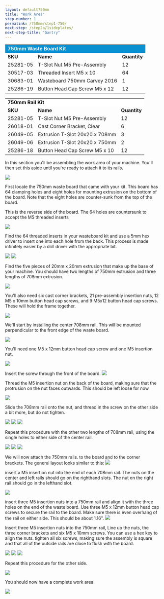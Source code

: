 ```yaml
---
layout: default750mm
title: "Work Area"
step-number: 1
permalink: /750mm/step1-750/
next-step: /step2a/1sideplates/
next-step-title: "Gantry"
---
```


<table>
  <tr>
    <td style="color:#fff;background: #0a91d1" colspan="3">
      <b>750mm Waste Board Kit</b>
    </td>
  </tr>
  <tr>
    <td>
      <b>SKU</b>
    </td>
    <td>
      <b>Name</b>
    </td>
    <td>
      <b>Quantity</b>
    </td>
  </tr>
  <tr>
    <td>
      25281-05
    </td>
    <td>
      T-Slot Nut M5 Pre-Assembly
    </td>
    <td>
      12
    </td>
  </tr>
  <tr>
    <td>
      30517-03
    </td>
    <td>
      Threaded Insert M5 x 10
    </td>
    <td>
      64
    </td>
  </tr>
  <tr>
    <td>
      30683-01
    </td>
    <td>
      Wasteboard 750mm Carvey 2016
    </td>
    <td>
      1
    </td>
  </tr>
  <tr>
    <td>
      25286-19
    </td>
    <td>
      Button Head Cap Screw M5 x 12
    </td>
    <td>
      12
    </td>
  </tr>
</table>
<table>
  <tr>
    <td style="color:#000;background: #FFFFFF" colspan="3">
      <b>750mm Rail Kit</b>
    </td>
  </tr>
  <tr>
    <td>
      <b>SKU</b>
    </td>
    <td>
      <b>Name</b>
    </td>
    <td>
      <b>Quantity</b>
    </td>
  </tr>
  <tr>
    <td>
      25281-05
    </td>
    <td>
      T-Slot Nut M5 Pre-Assembly
    </td>
    <td>
      12
    </td>
  </tr>
  <tr>
    <td>
      26018-01
    </td>
    <td>
      Cast Corner Bracket, Clear
    </td>
    <td>
      6
    </td>
  </tr>
  <tr>
    <td>
      26049-05
    </td>
    <td>
      Extrusion T-Slot 20x20 x 708mm
    </td>
    <td>
      3
    </td>
  </tr>
  <tr>
    <td>
      26049-06
    </td>
    <td>
      Extrusion T-Slot 20x20 x 750mm
    </td>
    <td>
      2
    </td>
  </tr>
  <tr>
    <td>
      25286-18
    </td>
    <td>
      Button Head Cap Screw M5 x 10
    </td>
    <td>
      12
    </td>
  </tr>
</table>

In this section you'll be assembling the work area of your machine. You'll then set this aside until you're ready to attach it to its rails.

<img src="../jpfsP8030237.jpg">


First locate the 750mm waste board that came with your kit. This board has 64 clamping holes and eight holes for mounting extrusion on the bottom of the board. Note that the eight holes are counter-sunk from the top of the board.

This is the reverse side of the board. The 64 holes are countersunk to accept the M5 threaded inserts

<img src="../jpfsP8030241.jpg">

Find the 64 threaded inserts in your wasteboard kit and use a 5mm hex driver to insert one into each hole from the back. This process is made infinitely easier by a drill driver with the appropriate bit.

<img src="../jpfsP8030244.jpg">
<img src="../jpfsP8030250.jpg">

Find the five pieces of 20mm x 20mm extrusion that make up the base of your machine. You should have two lengths of 750mm extrusion and three lengths of 708mm extrusion.

<img src="../jpfsP8030255.jpg">

You'll also need six cast corner brackets, 21 pre-assembly insertion nuts, 12 M5 x 10mm button head cap screws, and 9 M5x12 button head cap screws. These will hold the frame together.

<img src="../jpfsP8030257.jpg">

We'll start by installing the center 708mm rail. This will be mounted perpendicular to the front edge of the waste board.

<img src="../jpfsP8030259.jpg">

You'll need one M5 x 12mm button head cap screw and one M5 insertion nut.

<img src="../jpfsP8030264.jpg">

Insert the screw through the front of the board.
<img src="../jpfsP8030269.jpg">

Thread the M5 insertion nut on the back  of the board, making sure that the protrusion on the nut faces outwards. This should be left loose for now.

<img src="../jpfsP8030273.jpg">

Slide the 708mm rail onto the nut, and thread in the screw on the other side a bit more, but do not tighten.

<img src="../jpfsP8030274.jpg">
<img src="../jpfsP8030276.jpg">

<img src="../jpfsP8030278.jpg">

Repeat this procedure with the other two lengths of 708mm rail, using the single holes to either side of the center rail.

<img src="../jpfsP8030284.jpg">
<img src="../jpfsP8030286.jpg">
<img src="../jpfsP8030290.jpg">

We will now attach the 750mm rails. to the board and to the corner brackets. The general layout looks similar to this:
<img src="../jpfsP8030298.jpg">

insert a M5 insertion nut into the end of each 708mm rail. The nuts on the center and left rails should go on the righthand slots. The nut on the right rail should go in the lefthand slot.

<img src="../jpfsP8030291.jpg">

insert three M5 insertion nuts into a 750mm rail and align it with the three holes on the end of the waste board. Use three M5 x 12mm button head cap screws to secure the rail to the board. Make sure there is even overhang of the rail on either side. This should be about 1.16".
<img src="../jpfsP8040299.jpg">

Insert three M5 insertion nuts into the 750mm rail, Line up the nuts, the three corner brackets and six M5 x 10mm screws. You can use a hex key to align the nuts. tighten all six screws, making sure the assembly is square and that all of the outside rails are close to flush with the board.

<img src="../jpfsP8030295.jpg">

<img src="../jpfsP8030297.jpg">

<img src="../jpfsP8030298.jpg">

Repeat this procedure for the other side.

<img src="../jpfsP8040304.jpg">

You should now have a complete work area.

<img src="../jpfsP8040306.jpg">